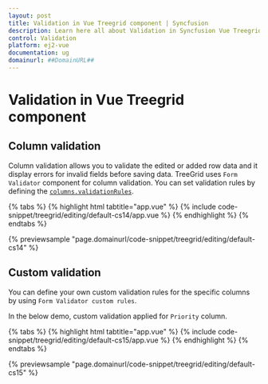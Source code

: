 ```yaml
---
layout: post
title: Validation in Vue Treegrid component | Syncfusion
description: Learn here all about Validation in Syncfusion Vue Treegrid component of Syncfusion Essential JS 2 and more.
control: Validation 
platform: ej2-vue
documentation: ug
domainurl: ##DomainURL##
---
```


# Validation in Vue Treegrid component

## Column validation

Column validation allows you to validate the edited or added row data and it display errors for invalid fields before saving data.
TreeGrid uses `Form Validator` component for column validation. You can set validation rules by defining the [`columns.validationRules`](https://ej2.syncfusion.com/vue/documentation/api/treegrid/column/#validationrules).

{% tabs %}
{% highlight html tabtitle="app.vue" %}
{% include code-snippet/treegrid/editing/default-cs14/app.vue %}
{% endhighlight %}
{% endtabs %}
        
{% previewsample "page.domainurl/code-snippet/treegrid/editing/default-cs14" %}

## Custom validation

You can define your own custom validation rules for the specific columns by using `Form Validator custom rules`.

In the below demo, custom validation applied for `Priority` column.

{% tabs %}
{% highlight html tabtitle="app.vue" %}
{% include code-snippet/treegrid/editing/default-cs15/app.vue %}
{% endhighlight %}
{% endtabs %}
        
{% previewsample "page.domainurl/code-snippet/treegrid/editing/default-cs15" %}